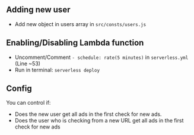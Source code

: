 ## Adding new user
- Add new object in users array in `src/consts/users.js`

## Enabling/Disabling Lambda function
- Uncomment/Comment `- schedule: rate(5 minutes)` in `serverless.yml` (Line ~53)
- Run in terminal: `serverless deploy`

## Config
You can control if:
  - Does the new user get all ads in the first check for new ads.
  - Does the user who is checking from a new URL get all ads in the first check for new ads
